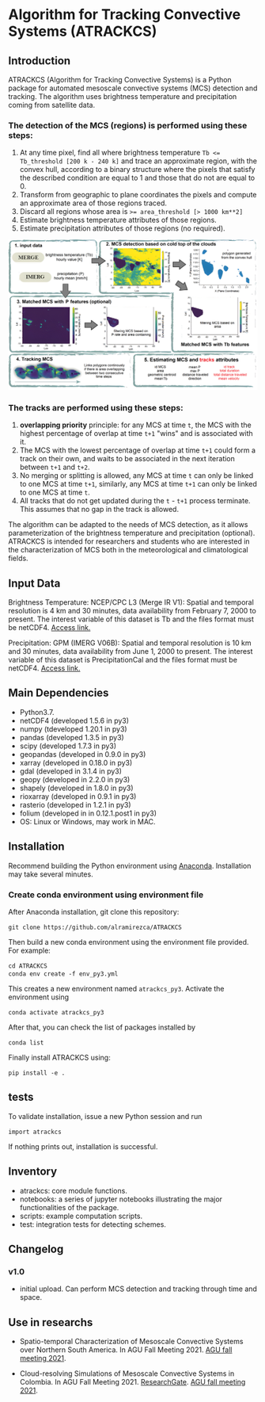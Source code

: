 # Algorithm for Tracking Convective Systems (ATRACKCS)

## Introduction

ATRACKCS (Algorithm for Tracking Convective Systems) is a Python package for automated mesoscale convective systems (MCS) detection and tracking. The algorithm uses brightness temperature and precipitation coming from satellite data.

### The detection of the MCS (regions) is performed using these steps:

1. At any time pixel, find all where brightness temperature `Tb <= Tb_threshold [200 k - 240 k]` and trace an approximate region, with the convex hull, according to a binary structure where the pixels that satisfy the described condition are equal to 1 and those that do not are equal to 0.
2. Transform from geographic to plane coordinates the pixels and compute an approximate area of those regions traced. 
3. Discard all regions whose area is `>= area_threshold [> 1000 km**2]`
4. Estimate brightness temperature attributes of those regions.
5. Estimate precipitation attributes of those regions (no required).

![](joss/resume_atrackcs.png)

### The tracks are performed using these steps:

1. **overlapping priority** principle: for any MCS at time `t`, the MCS with the highest percentage of overlap at time `t+1` "wins" and is associated with it. 
2. The MCS with the lowest percentage of overlap at time `t+1` could form a track on their own, and waits to be associated in the next iteration between `t+1` and `t+2`.
3. No merging or splitting is allowed, any MCS at time `t` can only be linked to one MCS at time `t+1`, similarly, any MCS at time `t+1` can only be linked to one MCS at time `t`.
4. All tracks that do not get updated during the `t` - `t+1` process terminate. This assumes that no gap in the track is allowed. 

 The algorithm can be adapted to the needs of MCS detection, as it allows parameterization of the brightness temperature and precipitation (optional). ATRACKCS is intended for researchers and students who are interested in the characterization of MCS both in the meteorological and climatological fields.

## Input Data 

Brightness Temperature: NCEP/CPC L3 (Merge IR V1): Spatial and temporal resolution is 4 km and 30 minutes, data availability from February 7, 2000 to present. The interest variable of this dataset is Tb and the files format must be netCDF4. [Access link.](https://doi.org/10.5067/P4HZB9N27EKU/)

Precipitation: GPM (IMERG V06B): Spatial and temporal resolution is 10 km and 30 minutes, data availability from June 1, 2000 to present. The interest variable of this dataset is PrecipitationCal and the files format must be netCDF4. [Access link.](https://doi.org/10.5067/GPM/IMERG/3B-HH/06)

## Main Dependencies

* Python3.7.
* netCDF4 (developed 1.5.6 in py3)
* numpy (tdeveloped 1.20.1 in py3)
* pandas (developed 1.3.5 in py3)
* scipy (developed 1.7.3 in py3)
* geopandas (developed in 0.9.0 in py3)
* xarray (developed in 0.18.0 in py3)
* gdal (developed in 3.1.4 in py3)
* geopy (developed in 2.2.0 in py3)
* shapely (developed in 1.8.0 in py3)
* rioxarray (developed in 0.9.1 in py3)
* rasterio (developed in 1.2.1 in py3)
* folium (developed in in 0.12.1.post1 in py3)
* OS: Linux or Windows, may work in MAC.

## Installation

Recommend building the Python environment using [Anaconda](https://www.anaconda.com/distribution/). Installation may take several minutes.

### Create conda environment using environment file

After Anaconda installation, git clone this repository:

```
git clone https://github.com/alramirezca/ATRACKCS
```

Then build a new conda environment using the environment file provided. For example:

```
cd ATRACKCS
conda env create -f env_py3.yml
```

This creates a new environment named `atrackcs_py3`. Activate the environment using

```
conda activate atrackcs_py3
```

After that, you can check the list of packages installed by

```
conda list
```

Finally install ATRACKCS using:

```
pip install -e .
```
## tests

To validate installation, issue a new Python session and run

```
import atrackcs
```

If nothing prints out, installation is successful.

## Inventory

* atrackcs: core module functions.
* notebooks: a series of jupyter notebooks illustrating the major functionalities of the package.
* scripts: example computation scripts. 
* test: integration tests for detecting schemes.

## Changelog

### v1.0

* initial upload. Can perform MCS detection and tracking through time and space.

## Use in researchs

* Spatio-temporal Characterization of Mesoscale Convective Systems over Northern South America. In AGU Fall Meeting 2021.
[AGU fall meeting 2021](https://agu.confex.com/agu/fm21/meetingapp.cgi/Paper/874852).

* Cloud-resolving Simulations of Mesoscale Convective Systems in Colombia. In AGU Fall Meeting 2021.
[ResearchGate](https://www.researchgate.net/publication/357975142_Cloud-resolving_Simulations_of_Mesoscale_Convective_Systems_in_Colombia).
[AGU fall meeting 2021](https://agu.confex.com/agu/fm21/meetingapp.cgi/Paper/875417).

